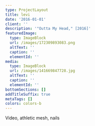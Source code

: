 ```yaml
---
type: ProjectLayout
title: levi
date: '2016-01-01'
client: ''
description: '"Outta My Head," [2016]'
featuredImage:
  type: ImageBlock
  url: /images/172309893083.png
  altText: ''
  caption: ''
  elementId: ''
media:
  type: ImageBlock
  url: /images/141669847728.jpg
  altText: ''
  caption: ''
  elementId: ''
bottomSections: []
addTitleSuffix: true
metaTags: []
colors: colors-b
---
```

Video, athletic mesh, nails
